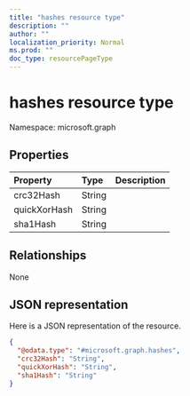```yaml
---
title: "hashes resource type"
description: ""
author: ""
localization_priority: Normal
ms.prod: ""
doc_type: resourcePageType
---
```


# hashes resource type


Namespace: microsoft.graph



## Properties
|Property|Type|Description|
|:---|:---|:---|
|crc32Hash|String||
|quickXorHash|String||
|sha1Hash|String||

## Relationships
None

## JSON representation
Here is a JSON representation of the resource.
<!-- {
  "blockType": "resource",
  "@odata.type": "microsoft.graph.hashes"
}
-->
``` json
{
  "@odata.type": "#microsoft.graph.hashes",
  "crc32Hash": "String",
  "quickXorHash": "String",
  "sha1Hash": "String"
}
```

